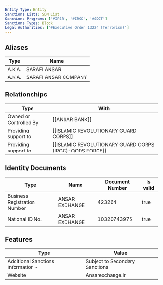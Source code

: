 ```yaml
---
Entity Type: Entity
Sanctions Lists: SDN List
Sanctions Programs: ['#IFSR', '#IRGC', '#SDGT']
Sanctions Types: Block
Legal Authorities: ['#Executive Order 13224 (Terrorism)']
---
```


## Aliases
| Type  | Name      | 
|-------|-----------|
| A.K.A. | SARAFI ANSAR |
| A.K.A. | SARAFI ANSAR COMPANY |

## Relationships
| Type  | With      | 
|-------|-----------|
| Owned or Controlled By | [[ANSAR BANK]] |
| Providing support to | [[ISLAMIC REVOLUTIONARY GUARD CORPS]] |
| Providing support to | [[ISLAMIC REVOLUTIONARY GUARD CORPS (IRGC)-QODS FORCE]] |

## Identity Documents
| Type  | Name      | Document Number | Is valid |
|-------|-----------|-----------------|----------|
| Business Registration Number | ANSAR EXCHANGE | 423264 | true |
| National ID No. | ANSAR EXCHANGE | 10320743975 | true |

## Features
| Type  | Value      |
|-------|------------|
| Additional Sanctions Information - | Subject to Secondary Sanctions |
| Website | Ansarexchange.ir |
